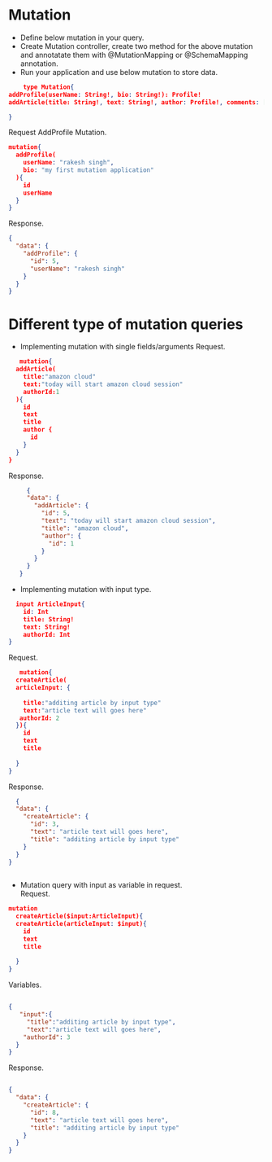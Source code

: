 
# Mutation
* Define below mutation in your query.
* Create Mutation controller, create two method for the above mutation and annotatate them with @MutationMapping or @SchemaMapping annotation.
* Run your application and use below mutation to store data.



```json 
    type Mutation{
addProfile(userName: String!, bio: String!): Profile!
addArticle(title: String!, text: String!, author: Profile!, comments: [Comment]):Article!

}
```

Request AddProfile Mutation.
```json
mutation{
  addProfile(
    userName: "rakesh singh",
    bio: "my first mutation application"
  ){
    id
    userName
  }
}
```
Response.

```json
{
  "data": {
    "addProfile": {
      "id": 5,
      "userName": "rakesh singh"
    }
  }
}
```
# Different type of mutation queries
* Implementing mutation with single fields/arguments
   Request.
   
```json
   mutation{
  addArticle(
    title:"amazon cloud"
    text:"today will start amazon cloud session"
    authorId:1
  ){
    id
    text
    title
    author {
      id
    }
  }
}

```
Response.

 ```json
      {
      "data": {
        "addArticle": {
          "id": 5,
          "text": "today will start amazon cloud session",
          "title": "amazon cloud",
          "author": {
            "id": 1
          }
        }
      }
    }
 ```
 
* Implementing mutation with input type.

```json
  input ArticleInput{
    id: Int
    title: String!
    text: String!
    authorId: Int
}

```
   Request.
   
```json
   mutation{
  createArticle(
  articleInput: {
    
    title:"additing article by input type"
    text:"article text will goes here"
   authorId: 2
  }){
    id
    text
    title
   
  }
}

```
  Response.
  
```json
  {
  "data": {
    "createArticle": {
      "id": 3,
      "text": "article text will goes here",
      "title": "additing article by input type"
    }
  }
}
 
```

* Mutation query with input as variable in request.<br/>
Request.

```json
mutation
  createArticle($input:ArticleInput){
  createArticle(articleInput: $input){
    id
    text
    title
   
  }
}


```
Variables.

```json

{ 
   "input":{
     "title":"additing article by input type",
     "text":"article text will goes here",
    "authorId": 3
  }
}

```
Response.

```json

{
  "data": {
    "createArticle": {
      "id": 8,
      "text": "article text will goes here",
      "title": "additing article by input type"
    }
  }
}

```
